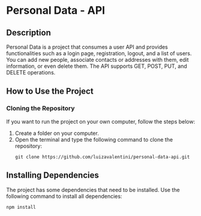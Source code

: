 # Personal Data - API 

## Description
 Personal Data is a project that consumes a user API and provides functionalities such as a login page, registration, logout, and a list of users. You can add new people, associate contacts or addresses with them, edit information, or even delete them. The API supports GET, POST, PUT, and DELETE operations.

## How to Use the Project

### Cloning the Repository
If you want to run the project on your own computer, follow the steps below:

1. Create a folder on your computer.
2. Open the terminal and type the following command to clone the repository:
   ```shell
   git clone https://github.com/luizavalentini/personal-data-api.git

## Installing Dependencies

The project has some dependencies that need to be installed. Use the following command to install all dependencies:

```shell
npm install
